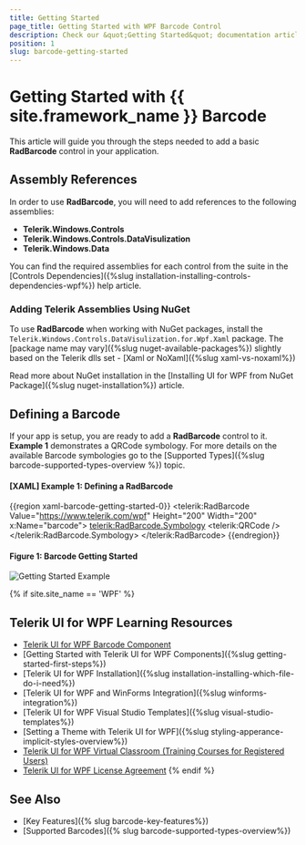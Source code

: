 ```yaml
---
title: Getting Started
page_title: Getting Started with WPF Barcode Control 
description: Check our &quot;Getting Started&quot; documentation article for Telerik Barcode for WPF control.
position: 1
slug: barcode-getting-started
---
```


# Getting Started with {{ site.framework_name }} Barcode

This article will guide you through the steps needed to add a basic **RadBarcode** control in your application.

## Assembly References

In order to use __RadBarcode__, you will need to add references to the following assemblies:
* __Telerik.Windows.Controls__
* __Telerik.Windows.Controls.DataVisulization__
* __Telerik.Windows.Data__

You can find the required assemblies for each control from the suite in the [Controls Dependencies]({%slug installation-installing-controls-dependencies-wpf%}) help article.

### Adding Telerik Assemblies Using NuGet

To use __RadBarcode__ when working with NuGet packages, install the `Telerik.Windows.Controls.DataVisulization.for.Wpf.Xaml` package. The [package name may vary]({%slug nuget-available-packages%}) slightly based on the Telerik dlls set - [Xaml or NoXaml]({%slug xaml-vs-noxaml%})

Read more about NuGet installation in the [Installing UI for WPF from NuGet Package]({%slug nuget-installation%}) article.

## Defining a Barcode

If your app is setup, you are ready to add a **RadBarcode** control to it. __Example 1__ demonstrates a QRCode symbology. For more details on the available Barcode symbologies go to the [Supported Types]({%slug barcode-supported-types-overview %}) topic.

#### __[XAML] Example 1: Defining a RadBarcode__
{{region xaml-barcode-getting-started-0}}
	<telerik:RadBarcode Value="https://www.telerik.com/wpf"  Height="200" Width="200" x:Name="barcode">
		<telerik:RadBarcode.Symbology>
			<telerik:QRCode />
		</telerik:RadBarcode.Symbology>
	</telerik:RadBarcode>
{{endregion}}

#### Figure 1: Barcode Getting Started
![Getting Started Example](images/barcode_getting_started.png)

{% if site.site_name == 'WPF' %}
## Telerik UI for WPF Learning Resources

* [Telerik UI for WPF Barcode Component](https://www.telerik.com/products/wpf/barcode.aspx)
* [Getting Started with Telerik UI for WPF Components]({%slug getting-started-first-steps%})
* [Telerik UI for WPF Installation]({%slug installation-installing-which-file-do-i-need%})
* [Telerik UI for WPF and WinForms Integration]({%slug winforms-integration%})
* [Telerik UI for WPF Visual Studio Templates]({%slug visual-studio-templates%})
* [Setting a Theme with Telerik UI for WPF]({%slug styling-apperance-implicit-styles-overview%})
* [Telerik UI for WPF Virtual Classroom (Training Courses for Registered Users)](https://learn.telerik.com/learn/course/external/view/elearning/16/telerik-ui-for-wpf) 
* [Telerik UI for WPF License Agreement](https://www.telerik.com/purchase/license-agreement/wpf-dlw-s)
{% endif %}

## See Also

- [Key Features]({% slug barcode-key-features%})
- [Supported Barcodes]({% slug barcode-supported-types-overview%})
